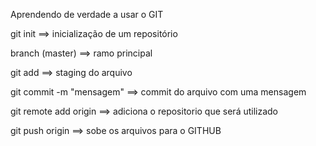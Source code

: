 Aprendendo de verdade a usar o GIT

git init ==> inicialização de um repositório 

branch (master) ==> ramo principal

git add ==> staging do arquivo 

git commit -m "mensagem" ==> commit do arquivo com uma mensagem

git remote add origin <link de origem> ==> adiciona o repositorio que será utilizado

git push origin ==> sobe os arquivos para o GITHUB